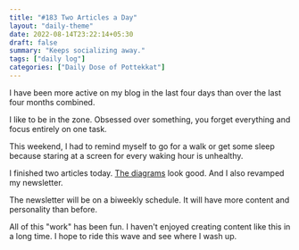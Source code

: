 ```yaml
---
title: "#183 Two Articles a Day"
layout: "daily-theme"
date: 2022-08-14T23:22:14+05:30
draft: false
summary: "Keeps socializing away."
tags: ["daily log"]
categories: ["Daily Dose of Pottekkat"]
---
```


I have been more active on my blog in the last four days than over the last four months combined.

I like to be in the zone. Obsessed over something, you forget everything and focus entirely on one task.

This weekend, I had to remind myself to go for a walk or get some sleep because staring at a screen for every waking hour is unhealthy.

I finished two articles today. [The diagrams](/daily/13-8-22-diagrams-in-my-new-blog/) look good. And I also revamped my newsletter.

The newsletter will be on a biweekly schedule. It will have more content and personality than before.

All of this "work" has been fun. I haven't enjoyed creating content like this in a long time. I hope to ride this wave and see where I wash up.
